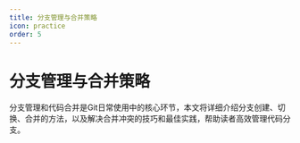 ```yaml
---
title: 分支管理与合并策略
icon: practice
order: 5
---
```


# 分支管理与合并策略

分支管理和代码合并是Git日常使用中的核心环节，本文将详细介绍分支创建、切换、合并的方法，以及解决合并冲突的技巧和最佳实践，帮助读者高效管理代码分支。
